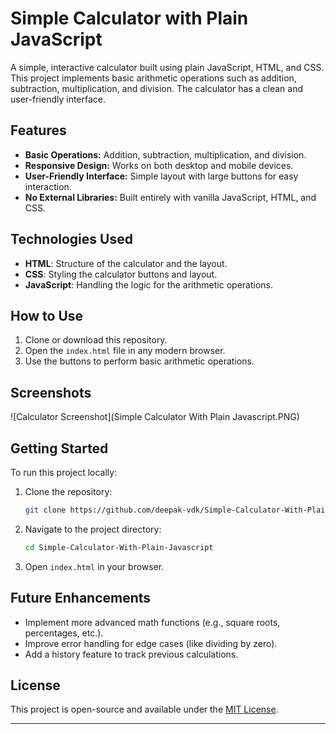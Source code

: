 # Simple Calculator with Plain JavaScript

A simple, interactive calculator built using plain JavaScript, HTML, and CSS. This project implements basic arithmetic operations such as addition, subtraction, multiplication, and division. The calculator has a clean and user-friendly interface.

## Features

* **Basic Operations:** Addition, subtraction, multiplication, and division.
* **Responsive Design:** Works on both desktop and mobile devices.
* **User-Friendly Interface:** Simple layout with large buttons for easy interaction.
* **No External Libraries:** Built entirely with vanilla JavaScript, HTML, and CSS.

## Technologies Used

* **HTML**: Structure of the calculator and the layout.
* **CSS**: Styling the calculator buttons and layout.
* **JavaScript**: Handling the logic for the arithmetic operations.

## How to Use

1. Clone or download this repository.
2. Open the `index.html` file in any modern browser.
3. Use the buttons to perform basic arithmetic operations.

## Screenshots

![Calculator Screenshot](Simple Calculator With Plain Javascript.PNG)

## Getting Started

To run this project locally:

1. Clone the repository:

   ```bash
   git clone https://github.com/deepak-vdk/Simple-Calculator-With-Plain-Javascript.git
   ```

2. Navigate to the project directory:

   ```bash
   cd Simple-Calculator-With-Plain-Javascript
   ```

3. Open `index.html` in your browser.

## Future Enhancements

* Implement more advanced math functions (e.g., square roots, percentages, etc.).
* Improve error handling for edge cases (like dividing by zero).
* Add a history feature to track previous calculations.

## License

This project is open-source and available under the [MIT License](LICENSE).

---

